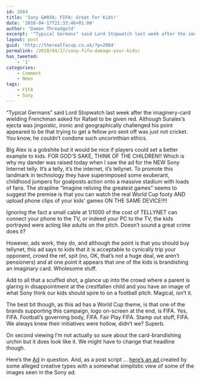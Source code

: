 ```yaml
---
id: 2084
title: 'Sony &#038; FIFA: Great For Kids!'
date: '2010-04-17T21:33:46+01:00'
author: 'Damon Threadgold'
excerpt: '"Typical Germans" said Lord Stopwatch last week after the imaginery-card wielding Frenchman asked for Rafael to be given red. Although Suralex''s ejecta was jingoistic, ironic and geographically challenged ...'
layout: post
guid: 'http://therealfacup.co.uk/?p=2084'
permalink: /2010/04/17/sony-fifa-damage-your-kids/
has_tweeted:
    - '1'
categories:
    - Comment
    - News
tags:
    - FIFA
    - Sony
---
```


“Typical Germans” said Lord Stopwatch last week after the imaginery-card wielding Frenchman asked for Rafael to be given red. Although Suralex’s ejecta was jingoistic, ironic and geographically challenged his point appeared to be that trying to get a fellow pro sent off was just not cricket. You know, he couldn’t condone such uncorinthian ethics.

BIg Alex is a gobshite but it would be nice if players could set a better example to kids. FOR GOD’S SAKE, THINK OF THE CHILDREN!! Which is why my dander was raised today when I saw the ad for the NEW Sony Internet telly. It’s a telly, it’s the internet, it’s tellynet. To promote this landmark in technology they have superimposed some exuberant, childhood jumpers for goalposts action onto a massive stadium with loads of fans. The strapline “Imagine reliving the greatest games” seems to suggest the premise is that you can watch the real World Cup footy AND upload phone clips of your kids’ games ON THE SAME DEVICE!!!!

Ignoring the fact a small cable at 1/1000 of the cost of TELLYNET can connect your phone to the TV, or indeed your PC to the TV, the kids portrayed were acting like adults on the pitch. Doesn’t sound a great crime does it?

However, ads work, they do, and although the point is that you should buy tellynet, this ad says to kids that it is acceptable to cynically trip your opponent, crowd the ref, spit (no, OK, that’s not a huge deal, we aren’t pensioners) and at one point it appears that one of the kids is brandishing an imaginary card. Wholesome stuff.

Add to all that a scuffed shot, a glance up into the crowd where a parent is glaring in disappointment at the crestfallen child and you have an image of what Sony think our kids should spire to on a football pitch. Magical, isn’t it.

The best bit though, as this ad has a World Cup theme, is that one of the brands supporting this campaign, logo on-screen at the end, is FIFA. Yes, FIFA. Football’s governing body, FIFA. Fair Play FIFA. Stamp out stuff, FIFA. We always knew their initiatives were hollow, didn’t we? Superb.

On second viewing I’m not actually so sure about the card-brandishing urchin but it does look like it. We might have to change that headline though.

Here’s the [Ad](http://www.youtube.com/watch?v=9OaZIdvYbhU) in question. And, as a post script … [here’s an ad ](http://creativity-online.com/work/keep-footy-beautiful-respect-football/23335)created by some alleged creative types with a somewhat simplistic view of some of the images seen in the Sony ad.